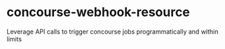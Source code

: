 # concourse-webhook-resource
Leverage API calls to trigger concourse jobs programmatically and within limits
